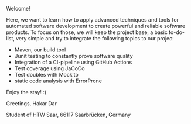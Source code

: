 Welcome!

Here, we want to learn how to apply advanced techniques and tools for automated software development to create powerful and reliable software products. 
To focus on those, we will keep the project base, a basic to-do-list, very simple and try to integrate the following topics to our projec:

- Maven, our build tool 
- Junit testing to constantly prove software quality
- Integration of a CI-pipeline using GitHub Actions
- Test coverage using JaCoCo
- Test doubles with Mockito
- static code analysis with ErrorProne

Enjoy the stay! :)

Greetings,
Hakar Dar

Student of HTW Saar, 
66117 Saarbrücken, 
Germany
